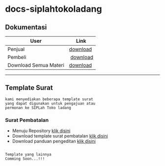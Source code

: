 # docs-siplahtokoladang

## Dokumentasi

| User					| Link												|
| ---------------------	| ------------------------------------------------- |
| Penjual 				| [download](https://bit.ly/newDocPenjual)			|
| Pembeli				| [download](https://bit.ly/newDocPembeliV2)		|
| Download Semua Materi | [download](http://bit.ly/repoSipl4dDoc)			|

---

## Template Surat
```
kami menyediakan beberapa template surat 
yang dapat digunakan untuk pengajuan atau
permonan ke SIPLah Toko ladang
```

### Surat Pembatalan

- Menuju Repository [klik disini](https://github.com/mexop99/docs-siplahtokoladang/tree/master/template_surat)
- Download template surat pembatalan [klik disini](https://github.com/mexop99/docs-siplahtokoladang/raw/master/template_surat/surat_pengajuan_pembatalan_PO.docx)
- Download panduan pengeditan [klik disini](https://github.com/mexop99/docs-siplahtokoladang/raw/master/template_surat/surat_pengajuan_pembatalan_PO_tutorial.pdf)

```

Template yang lainnya
Comming Soon...!!!
```
